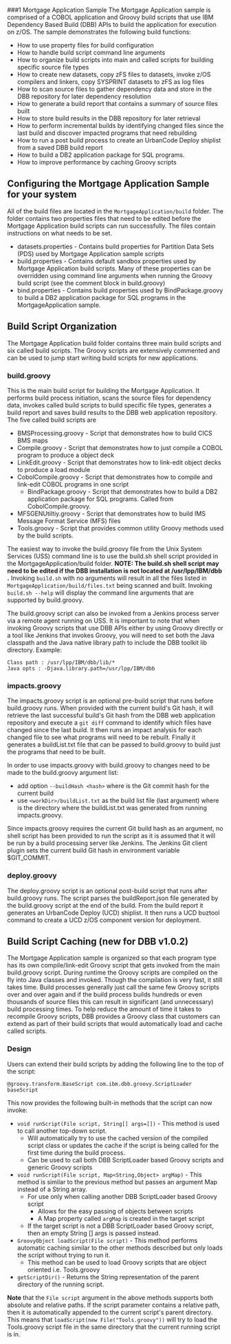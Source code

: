 ###1 Mortgage Application Sample
The Mortgage Application sample is comprised of a COBOL application and Groovy build scripts that use IBM Dependency Based Build (DBB) APIs to build the application for execution on z/OS. The sample demonstrates the following build functions:
* How to use property files for build configuration
* How to handle build script command line arguments
* How to organize build scripts into main and called scripts for building specific source file types
* How to create new datasets, copy zFS files to datasets, invoke z/OS compilers and linkers, copy SYSPRINT datasets to zFS as log files
* How to scan source files to gather dependency data and store in the DBB repository for later dependency resolution
* How to generate a build report that contains a summary of source files built
* How to store build results in the DBB repository for later retrieval
* How to perform incremental builds by identifying changed files since the last build and discover impacted programs that need rebuilding
* How to run a post build process to create an UrbanCode Deploy shiplist from a saved DBB build report 
* How to build a DB2 application package for SQL programs.
* How to improve performance by caching Groovy scripts

## Configuring the Mortgage Application Sample for your system
All of the build files are located in the `MortgageApplication/build` folder.  The folder contains two properties files that need to be edited before the Mortgage Application build scripts can run successfully.  The files contain instructions on what needs to be set.
* datasets.properties - Contains build properties for Partition Data Sets (PDS) used by Mortgage Application sample scripts
* build.properties - Contains default sandbox properties used by Mortgage Application build scripts.  Many of these properties can be overridden using command line arguments when running the Groovy build script (see the comment block in build.groovy)
* bind.properties - Contains build properties used by BindPackage.groovy to build a DB2 application package for SQL programs in the MortgageApplication sample.
 
## Build Script Organization
The Mortgage Application build folder contains three main build scripts and six called build scripts. The Groovy scripts are extensively commented and can be used to jump start writing build scripts for new applications.

### build.groovy 
This is the main build script for building the Mortgage Application.  It performs build process initiation, scans the source files for dependency data, invokes called build scripts to build specific file types, generates a build report and saves build results to the DBB web application repository. The five called build scripts are 
* BMSProcessing.groovy - Script that demonstrates how to build CICS BMS maps
* Compile.groovy - Script that demonstrates how to just compile a COBOL program to produce a object deck
* LinkEdit.groovy - Script that demonstrates how to link-edit object decks to produce a load module
* CobolCompile.groovy - Script that demonstrates how to compile and link-edit COBOL programs in one script
     * BindPackage.groovy - Script that demonstrates how to build a DB2 application package for SQL programs. Called from CobolCompile.groovy.
* MFSGENUtiltiy.groovy - Script that demonstrates how to build IMS Message Format Service (MFS) files
* Tools.groovy - Script that provides common utility Groovy methods used by the build scripts.

The easiest way to invoke the build.groovy file from the Unix System Services (USS) command line is to use the build.sh shell script provided in the MortgageApplication/build folder. **NOTE: The build.sh shell script may need to be edited if the DBB installation is not located at /usr/lpp/IBM/dbb .** Invoking `build.sh` with no arguments will result in all the files listed in `MortgageApplication/build/files.txt` being scanned and built.  Invoking `build.sh --help` will display the command line arguments that are supported by build.groovy.

The build.groovy script can also be invoked from a Jenkins process server via a remote agent running on USS. It is important to note that when invoking Groovy scripts that use DBB APIs either by using Groovy directly or a tool like Jenkins that invokes Groovy, you will need to set both the Java classpath and the Java native library path to include the DBB toolkit lib directory.  Example:
```
Class path : /usr/lpp/IBM/dbb/lib/* 
Java opts : -Djava.library.path=/usr/lpp/IBM/dbb
```

### impacts.groovy
The impacts.groovy script is an optional pre-build script that runs before build.groovy runs.  When provided with the current build's Git hash, it will retrieve the last successful build's Git hash from the DBB web application repository and execute a `git diff` command to identify which files have changed since the last build. It then runs an impact analysis for each changed file to see what programs will need to be rebuilt. Finally it generates a buildList.txt file that can be passed to build.groovy to build just the programs that need to be built.

In order to use impacts.groovy with build.groovy to changes need to be made to the build.groovy argument list:
* add option `--buildHash <hash>` where <hash> is the Git commit hash for the current build
* use `<workDir>/buildList.txt` as the build list file (last argument) where <workDir> is the directory where the buildList.txt was generated from running impacts.groovy.

Since impacts.groovy requires the current Git build hash as an argument, no shell script has been provided to run the script as it is assumed that it will be run by a build processing server like Jenkins. The Jenkins Git client plugin sets the current build Git hash in environment variable $GIT_COMMIT.

### deploy.groovy 
The deploy.groovy script is an optional post-build script that runs after build.groovy runs.  The script parses the buildReport.json file generated by the build.groovy script at the end of the build.  From the build report it generates an UrbanCode Deploy (UCD) shiplist.  It then runs a UCD buztool command to create a UCD z/OS component version for deployment.

## Build Script Caching (new for DBB v1.0.2)
The Mortgage Application sample is organized so that each program type has its own compile/link-edit Groovy script that gets invoked from the main build.groovy script.  During runtime the Groovy scripts are compiled on the fly into Java classes and invoked.  Though the compilation is very fast, it still takes time. Build processes generally just call the same few Groovy scripts over and over again and if the build process builds hundreds or even thousands of source files this can result in significant (and unnecessary) build processing times.  To help reduce the amount of time it takes to recompile Groovy scripts, DBB provides a Groovy class that customers can extend as part of their build scripts that would automatically load and cache called scripts.

### Design
Users can extend their build scripts by adding the following line to the top of the script:
```
@groovy.transform.BaseScript com.ibm.dbb.groovy.ScriptLoader baseScript
``` 
This now provides the following built-in methods that the script can now invoke:
* `void runScript(File script, String[] args=[])` - This method is used to call another top-down script.
    * Will automatically try to use the cached version of the compiled script class or updates the cache if the script is being called for the first time during the build process.
    * Can be used to call both DBB ScriptLoader based Groovy scripts and generic Groovy scripts
* `void runScript(File script, Map<String,Object> argMap)` - This method is similar to the previous method but passes an argument Map instead of a String array.
    * For use only when calling another DBB ScriptLoader based Groovy script
        * Allows for the easy passing of objects between scripts
        * A Map property called `argMap` is created in the target script
    * If the target script is not a DBB ScriptLoader based Groovy script, then an empty String [] args is passed instead.
* `GroovyObject loadScript(File script)` - This method performs automatic caching similar to the other methods described but only loads the script without trying to run it. 
    * This method can be used to load Groovy scripts that are object oriented i.e. Tools.groovy
* `getScriptDir()` - Returns the String representation of the parent directory of the running script.

**Note** that the `File script` argument in the above methods supports both absolute and relative paths.  If the script parameter contains a relative path, then it is automatically appended to the current script's parent directory.  This means that `loadScript(new File("Tools.groovy"))` will try to load the Tools.groovy script file in the same directory that the current running script is in.
 
